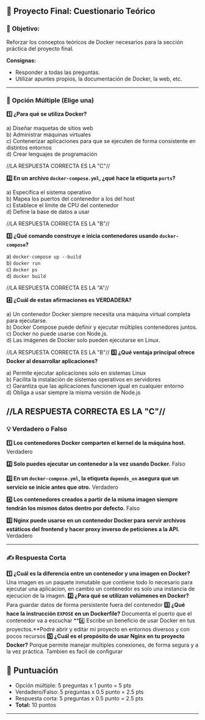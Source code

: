 ## 📝 Proyecto Final: Cuestionario Teórico

### 🎯 Objetivo:

Reforzar los conceptos teóricos de Docker necesarios para la sección práctica del proyecto final.

**Consignas:**

- Responder a todas las preguntas.
- Utilizar apuntes propios, la documentación de Docker, la web, etc.

---

### **🧩 Opción Múltiple (Elige una)**

**1️⃣ ¿Para qué se utiliza Docker?**

a) Diseñar maquetas de sitios web  
b) Administrar máquinas virtuales  
c) Contenerizar aplicaciones para que se ejecuten de forma consistente en distintos entornos  
d) Crear lenguajes de programación

//LA RESPUESTA CORRECTA ES LA "C"//

**2️⃣ En un archivo `docker-compose.yml`, ¿qué hace la etiqueta `ports`?**

a) Especifica el sistema operativo  
b) Mapea los puertos del contenedor a los del host  
c) Establece el límite de CPU del contenedor  
d) Define la base de datos a usar

//LA RESPUESTA CORRECTA ES LA "B"//

**3️⃣ ¿Qué comando construye e inicia contenedores usando `docker-compose`?**

a) `docker-compose up --build`  
b) `docker run`  
c) `docker ps`  
d) `docker build`

//LA RESPUESTA CORRECTA ES LA "A"//

**4️⃣ ¿Cuál de estas afirmaciones es VERDADERA?**

a) Un contenedor Docker siempre necesita una máquina virtual completa para ejecutarse.  
b) Docker Compose puede definir y ejecutar múltiples contenedores juntos.  
c) Docker no puede usarse con Node.js.  
d) Las imágenes de Docker solo pueden ejecutarse en Linux.

//LA RESPUESTA CORRECTA ES LA "B"//
**5️⃣ ¿Qué ventaja principal ofrece Docker al desarrollar aplicaciones?**

a) Permite ejecutar aplicaciones solo en sistemas Linux  
b) Facilita la instalación de sistemas operativos en servidores  
c) Garantiza que las aplicaciones funcionen igual en cualquier entorno  
d) Obliga a usar siempre la misma versión de Node.js

//LA RESPUESTA CORRECTA ES LA "C"//
---

### **💡 Verdadero o Falso**

**1️⃣ Los contenedores Docker comparten el kernel de la máquina host.** Verdadero

**2️⃣ Solo puedes ejecutar un contenedor a la vez usando Docker.** Falso

**3️⃣ En un `docker-compose.yml`, la etiqueta `depends_on` asegura que un servicio se inicie antes que otro.** Verdadero

**4️⃣ Los contenedores creados a partir de la misma imagen siempre tendrán los mismos datos dentro por defecto.** Falso

**5️⃣ Nginx puede usarse en un contenedor Docker para servir archivos estáticos del frontend y hacer proxy inverso de peticiones a la API.** Verdadero

---

### **✍️ Respuesta Corta**

**1️⃣ ¿Cuál es la diferencia entre un contenedor y una imagen en Docker?**
Una imagen es un paquete inmutable que contiene todo lo necesario para ejecutar una aplicacion, en cambio un contenedor es solo una instancia de ejecucion de la imagen.
**2️⃣ ¿Para qué se utilizan volúmenes en Docker?**
Para guardar datos de forma persistente fuera del contenedor
**3️⃣ ¿Qué hace la instrucción `EXPOSE` en un Dockerfile?**
Documenta el puerto que el contenedor va a escuchar
**4️⃣ Escribe un beneficio de usar Docker en tus proyectos.**Podré abrir y editar mi proyecto en entornos diversos y con pocos recursos
**5️⃣ ¿Cuál es el propósito de usar Nginx en tu proyecto Docker?**
Porque permite manejar multiples conexiones, de forma segura y a la vez práctica. Tambien es facil de configurar

## 🏅 Puntuación

- Opción múltiple: 5 preguntas x 1 punto = 5 pts
- Verdadero/Falso: 5 preguntas x 0.5 punto = 2.5 pts
- Respuesta corta: 5 preguntas x 0.5 punto = 2.5 pts
- **Total:** 10 puntos

---
